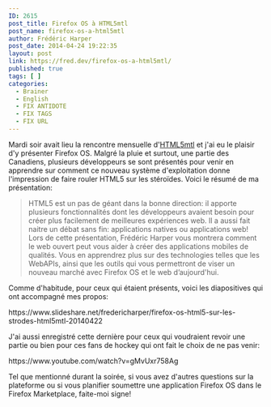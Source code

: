 ```yaml
---
ID: 2615
post_title: Firefox OS à HTML5mtl
post_name: firefox-os-a-html5mtl
author: Frédéric Harper
post_date: 2014-04-24 19:22:35
layout: post
link: https://fred.dev/firefox-os-a-html5mtl/
published: true
tags: [ ]
categories:
  - Brainer
  - English
  - FIX ANTIDOTE
  - FIX TAGS
  - FIX URL
---
```

<p style="text-align: left;">Mardi soir avait lieu la rencontre mensuelle d'<a title="Site web d'HTML5mtl" href="https://html5mtl.ca">HTML5mtl</a> et j'ai eu le plaisir d'y présenter Firefox OS. Malgré la pluie et surtout, une partie des Canadiens, plusieurs développeurs se sont présentés pour venir en apprendre sur comment ce nouveau système d'exploitation donne l'impression de faire rouler HTML5 sur les stéroïdes. Voici le résumé de ma présentation:</p>

<blockquote>HTML5 est un pas de géant dans la bonne direction: il apporte plusieurs fonctionnalités dont les développeurs avaient besoin pour créer plus facilement de meilleures expériences web. Il a aussi fait naitre un débat sans fin: applications natives ou applications web! Lors de cette présentation, Frédéric Harper vous montrera comment le web ouvert peut vous aider à créer des applications mobiles de qualités. Vous en apprendrez plus sur des technologies telles que les WebAPIs, ainsi que les outils qui vous permettront de viser un nouveau marché avec Firefox OS et le web d’aujourd'hui.</blockquote>
<p style="text-align: left;">Comme d'habitude, pour ceux qui étaient présents, voici les diapositives qui ont accompagné mes propos:</p>
https://www.slideshare.net/fredericharper/firefox-os-html5-sur-les-strodes-html5mtl-20140422
<p style="text-align: left;">J'ai aussi enregistré cette dernière pour ceux qui voudraient revoir une partie ou bien pour ces fans de hockey qui ont fait le choix de ne pas venir:</p>
https://www.youtube.com/watch?v=gMvUxr758Ag
<p style="text-align: left;">Tel que mentionné durant la soirée, si vous avez d'autres questions sur la plateforme ou si vous planifier soumettre une application Firefox OS dans le Firefox Marketplace, faite-moi signe!</p>